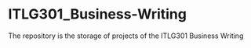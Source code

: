 # ITLG301_Business-Writing
The repository is the storage of projects of the ITLG301 Business Writing
